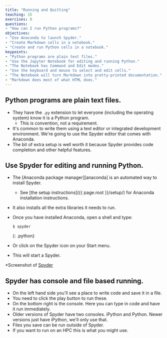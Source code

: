 ```yaml
---
title: "Running and Quitting"
teaching: 15
exercises: 0
questions:
- "How can I run Python programs?"
objectives:
- "Use Anaconda to launch Spyder."
- "Create Markdown cells in a notebook."
- "Create and run Python cells in a notebook."
keypoints:
- "Python programs are plain text files."
- "Use the Jupyter Notebook for editing and running Python."
- "The Notebook has Command and Edit modes."
- "Use the keyboard and mouse to select and edit cells."
- "The Notebook will turn Markdown into pretty-printed documentation."
- "Markdown does most of what HTML does."
---
```

## Python programs are plain text files.

*   They have the `.py` extension to let everyone (including the operating system) 
    know it is a Python program.
    *   This is convention, not a requirement.
*   It's common to write them using a text editor or integrated development environment. We're going to use the Spyder editor that comes with Anaconda.
*   The bit of extra setup is well worth it because Spyder provides code completion     and other helpful features.

## Use Spyder for editing and running Python.

*   The [Anaconda package manager][anaconda] is an automated way to install Spyder.
    *   See [the setup instructions]({{ page.root }}/setup/) for Anaconda installation instructions.
*   It also installs all the extra libraries it needs to run.
*   Once you have installed Anaconda, open a shell and type:

    ~~~
    $ spyder
    ~~~
    {: .python}
*   Or click on the Spyder icon on your Start menu.

*   This will start a Spyder. 

*Screenshot of [Spyder](https://github.com/)

## Spyder has console and file based running.

*  On the left hand side you'll see a place to write code and save it in a file. 
*  You need to click the play button to run these.
*  On the bottom right is the console. Here you can type in code and have it run immediately.
*  Older versions of Spyder have two consoles. iPython and Python. Newer versions just have iPython, we'll only use that.
*  Files you save can be run outside of Spyder.
*  If you want to run on an HPC this is what you might use.
